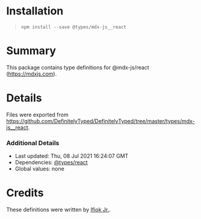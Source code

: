 # Installation
> `npm install --save @types/mdx-js__react`

# Summary
This package contains type definitions for @mdx-js/react (https://mdxjs.com).

# Details
Files were exported from https://github.com/DefinitelyTyped/DefinitelyTyped/tree/master/types/mdx-js__react.

### Additional Details
 * Last updated: Thu, 08 Jul 2021 16:24:07 GMT
 * Dependencies: [@types/react](https://npmjs.com/package/@types/react)
 * Global values: none

# Credits
These definitions were written by [Ifiok Jr.](https://github.com/ifiokjr).
